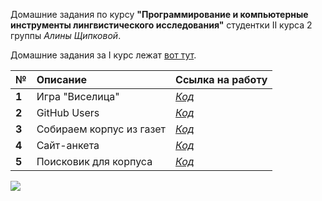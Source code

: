  Домашние задания по курсу **"Программирование и компьютерные инструменты лингвистического исследования"** студентки II курса 2 группы *Алины Щипковой*. 
 
 Домашние задания за I курс лежат [вот тут](https://github.com/schipkovalina/Programming).

**№**|**Описание**|**Ссылка на работу**
---|:---|:---
**1**|Игра "Виселица"|[*Код*](https://github.com/schipkovalina/Programming-2/tree/master/HW1)
**2**|GitHub Users|[*Код*](https://github.com/schipkovalina/Programming-2/tree/master/HW2)
**3**|Собираем корпус из газет|[*Код*](https://github.com/schipkovalina/Programming-2/tree/master/PROJECT1)
**4**|Сайт-анкета|[*Код*](https://github.com/schipkovalina/Programming-2/tree/master/PROJECT2)
**5**|Поисковик для корпуса|[*Код*](https://github.com/schipkovalina/Programming-2/tree/master/HW5)

![](https://pp.userapi.com/c622928/v622928277/2843e/AZ84c-eV0d8.jpg)

